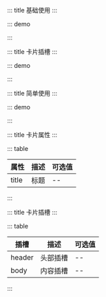 ::: title 基础使用
:::

::: demo

<template>
<div class="card-container">
  <lay-card title="标题">
      内容
  </lay-card>
</div>
</template>

<script>
import { ref } from 'vue'

export default {
  setup() {

    return {
    }
  }
}
</script>

<style>
.card-container {
  background: whitesmoke;
  padding: 20px;
}
</style>

:::

::: title 卡片插槽
:::

::: demo

<template>
<div class="card-container">
  <lay-card>
      <template v-slot:header>
      标题
      </template>
      <template v-slot:body>
      内容
      </template>
  </lay-card>
</div>
</template>

<script>
import { ref } from 'vue'

export default {
  setup() {

    return {
    }
  }
}
</script>

<style>
.card-container {
  background: whitesmoke;
  padding: 20px;
}
</style>

:::

::: title 简单使用
:::

::: demo

<template>
<div class="card-container">
  <lay-card>
      内容
  </lay-card>
</div>
</template>

<script>
import { ref } from 'vue'

export default {
  setup() {

    return {
    }
  }
}
</script>

<style>
.card-container {
  background: whitesmoke;
  padding: 20px;
}
</style>

:::

::: title 卡片属性
:::

::: table

| 属性  | 描述 | 可选值 |
| ----- | ---- | ------ |
| title | 标题 | --     |

:::

::: title 卡片插槽
:::

::: table

| 插槽   | 描述     | 可选值 |
| ------ | -------- | ------ |
| header | 头部插槽 | --     |
| body   | 内容插槽 | --     |

:::